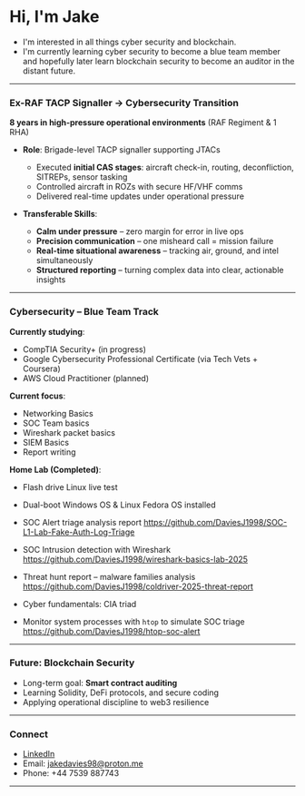 # Hi, I'm Jake

- I'm interested in all things cyber security and blockchain.  
- I'm currently learning cyber security to become a blue team member and hopefully later learn blockchain security to become an auditor in the distant future.

---

### Ex-RAF TACP Signaller → Cybersecurity Transition
**8 years in high-pressure operational environments** (RAF Regiment & 1 RHA)

- **Role**: Brigade-level TACP signaller supporting JTACs  
  - Executed **initial CAS stages**: aircraft check-in, routing, deconfliction, SITREPs, sensor tasking  
  - Controlled aircraft in ROZs with secure HF/VHF comms  
  - Delivered real-time updates under operational pressure  

- **Transferable Skills**:  
  - **Calm under pressure** – zero margin for error in live ops  
  - **Precision communication** – one misheard call = mission failure  
  - **Real-time situational awareness** – tracking air, ground, and intel simultaneously  
  - **Structured reporting** – turning complex data into clear, actionable insights  

---

### Cybersecurity – Blue Team Track
**Currently studying**:  
- CompTIA Security+ (in progress)  
- Google Cybersecurity Professional Certificate (via Tech Vets + Coursera)  
- AWS Cloud Practitioner (planned)

**Current focus**:  
- Networking Basics  
- SOC Team basics  
- Wireshark packet basics  
- SIEM Basics  
- Report writing  

**Home Lab (Completed)**:  
- Flash drive Linux live test
   
- Dual-boot Windows OS & Linux Fedora OS installed
    
- SOC Alert triage analysis report
  https://github.com/DaviesJ1998/SOC-L1-Lab-Fake-Auth-Log-Triage
    
- SOC Intrusion detection with Wireshark
  https://github.com/DaviesJ1998/wireshark-basics-lab-2025
    
- Threat hunt report – malware families analysis
  https://github.com/DaviesJ1998/coldriver-2025-threat-report
   
- Cyber fundamentals: CIA triad
   
- Monitor system processes with `htop` to simulate SOC triage
  https://github.com/DaviesJ1998/htop-soc-alert  

---

### Future: Blockchain Security
- Long-term goal: **Smart contract auditing**  
- Learning Solidity, DeFi protocols, and secure coding  
- Applying operational discipline to web3 resilience

  

---

### Connect
- [LinkedIn](https://linkedin.com/in/yourprofile)  
- Email: jakedavies98@proton.me  
- Phone: +44 7539 887743

---



<!---
DaviesJ1998/DaviesJ1998 is a ✨ special ✨ repository because its `README.md` (this file) appears on your GitHub profile.
You can click the Preview link to take a look at your changes.
--->
